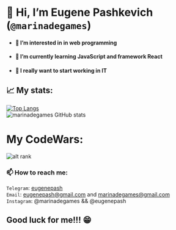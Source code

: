 # 👋 Hi, I’m Eugene Pashkevich (`@marinadegames`) #
* #### 👀 I’m interested in in web programming ####
* #### 🌱 I’m currently learning JavaScript and framework React ####
* #### 💞️ I really want to start working in IT  

## 📈 My stats: #
[![Top Langs](https://github-readme-stats.vercel.app/api/top-langs/?username=marinadegames&layout=compact&theme=dracula)](https://github.com/marinadegames/github-readme-stats)  
![marinadegames GitHub stats](https://github-readme-stats.vercel.app/api?username=marinadegames&show_icons=true&theme=dracula)  

# My CodeWars: #
![alt rank](https://www.codewars.com/users/eugenepash/badges/large)

### 📫 How to reach me: ###
`Telegram`: [eugenepash](https://t.me/eugenepash)  
`Email`: <eugenepash@gmail.com> and <marinadegames@gmail.com>  
`Instagram`: @marinadegames && @eugenepash  

## Good luck for me!!! 😁 ##

